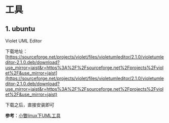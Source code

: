 # 工具

## 1. ubuntu

Violet UML Editor

下载地址：[https://sourceforge.net/projects/violet/files/violetumleditor/2.1.0/violetumleditor-2.1.0.deb/download?use_mirror=jaist&r=https%3A%2F%2Fsourceforge.net%2Fprojects%2Fviolet%2F&use_mirror=jaist](https://sourceforge.net/projects/violet/files/violetumleditor/2.1.0/violetumleditor-2.1.0.deb/download?use_mirror=jaist&r=https%3A%2F%2Fsourceforge.net%2Fprojects%2Fviolet%2F&use_mirror=jaist)

下载之后，直接安装即可

**参考**：[小瞥linux下UML工具](https://blog.csdn.net/wangdingqiaoit/article/details/11991459)